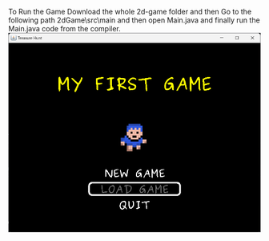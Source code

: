 To Run the Game Download the whole 2d-game folder and then Go to the following path 2dGame\src\main and then open Main.java and finally run the Main.java code from the compiler.
![MAIN MENU](https://github.com/chaitanya1347/2D-Demo-Game/blob/master/Main%20Menu.png)
